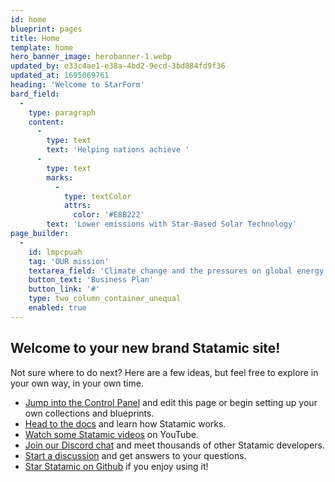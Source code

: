 ```yaml
---
id: home
blueprint: pages
title: Home
template: home
hero_banner_image: herobanner-1.webp
updated_by: e33c4ae1-e38a-4bd2-9ecd-3bd884fd9f36
updated_at: 1695069761
heading: 'Welcome to StarForm'
bard_field:
  -
    type: paragraph
    content:
      -
        type: text
        text: 'Helping nations achieve '
      -
        type: text
        marks:
          -
            type: textColor
            attrs:
              color: '#E8B222'
        text: 'Lower emissions with Star-Based Solar Technology'
page_builder:
  -
    id: lmpcpuah
    tag: 'OUR mission'
    textarea_field: 'Climate change and the pressures on global energy resources are urgent problems. The UK has set out an ambitious national clean energy policy to fully decarbonise the economy by 2050.'
    button_text: 'Business Plan'
    button_link: '#'
    type: two_column_container_unequal
    enabled: true
---
```

## Welcome to your new brand Statamic site!

Not sure where to do next? Here are a few ideas, but feel free to explore in your own way, in your own time.

- [Jump into the Control Panel](/cp) and edit this page or begin setting up your own collections and blueprints.
- [Head to the docs](https://statamic.dev) and learn how Statamic works.
- [Watch some Statamic videos](https://youtube.com/statamic) on YouTube.
- [Join our Discord chat](https://statamic.com/discord) and meet thousands of other Statamic developers.
- [Start a discussion](https://github.com/statamic/cms/discussions) and get answers to your questions.
- [Star Statamic on Github](https://github.com/statamic/cms) if you enjoy using it!
